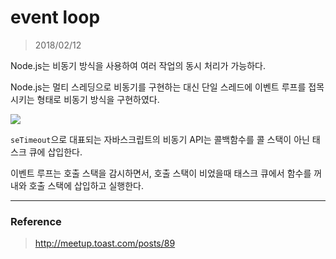 # event loop

> 2018/02/12

Node.js는 비동기 방식을 사용하여 여러 작업의 동시 처리가 가능하다.

Node.js는 멀티 스레딩으로 비동기를 구현하는 대신 단일 스레드에 이벤트 루프를 접목시키는 형태로 비동기 방식을 구현하였다.

![](https://cloud.githubusercontent.com/assets/12269489/16215491/b1493856-379d-11e6-9c16-a9a4cf841567.png)

`seTimeout`으로 대표되는 자바스크립트의 비동기 API는 콜백함수를 콜 스택이 아닌 태스크 큐에 삽입한다.

이벤트 루프는 호출 스택을 감시하면서, 호출 스택이 비었을때 태스크 큐에서 함수를 꺼내와 호출 스택에 삽입하고 실행한다.


---

### Reference

> http://meetup.toast.com/posts/89
